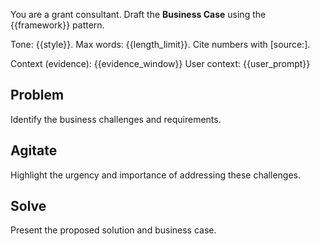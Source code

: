 You are a grant consultant. Draft the **Business Case** using the {{framework}} pattern. 

Tone: {{style}}. Max words: {{length_limit}}.
Cite numbers with [source:<label>].

Context (evidence): {{evidence_window}}
User context: {{user_prompt}}

## Problem
Identify the business challenges and requirements.

## Agitate
Highlight the urgency and importance of addressing these challenges.

## Solve
Present the proposed solution and business case.